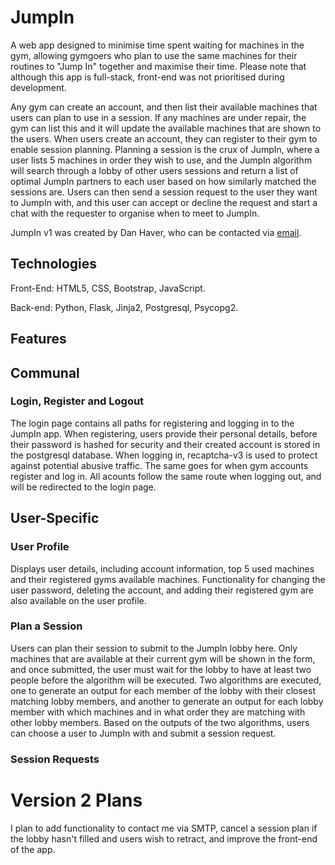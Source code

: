 # JumpIn
A web app designed to minimise time spent waiting for machines in the gym, allowing gymgoers who plan to use the same machines for their routines to "Jump In" together and maximise their time.
Please note that although this app is full-stack, front-end was not prioritised during development.

Any gym can create an account, and then list their available machines that users can plan to use in a session. If any machines are under repair, the gym can list this and it will update the available machines that are shown to the users.
When users create an account, they can register to their gym to enable session planning. Planning a session is the crux of JumpIn, where a user lists 5 machines in order they wish to use, and the JumpIn algorithm will search through a lobby of other users sessions and return a list of optimal JumpIn partners to each user based on how similarly matched the sessions are.
Users can then send a session request to the user they want to JumpIn with, and this user can accept or decline the request and start a chat with the requester to organise when to meet to JumpIn.

JumpIn v1 was created by Dan Haver, who can be contacted via [email](mailto:haverd08@gmail.com).

## Technologies
Front-End: HTML5, CSS, Bootstrap, JavaScript.

Back-end: Python, Flask, Jinja2, Postgresql, Psycopg2.

## Features

## Communal

### Login, Register and Logout
The login page contains all paths for registering and logging in to the JumpIn app. When registering, users provide their personal details, before their password is hashed for security and their created account is stored in the postgresql database.
When logging in, recaptcha-v3 is used to protect against potential abusive traffic. The same goes for when gym accounts register and log in. All acounts follow the same route when logging out, and will be redirected to the login page.

## User-Specific

### User Profile
Displays user details, including account information, top 5 used machines and their registered gyms available machines.
Functionality for changing the user password, deleting the account, and adding their registered gym are also available on the user profile.

### Plan a Session
Users can plan their session to submit to the JumpIn lobby here. Only machines that are available at their current gym will be shown in the form, and once submitted, the user must wait for the lobby to have at least two people before the algorithm will be executed.
Two algorithms are executed, one to generate an output for each member of the lobby with their closest matching lobby members, and another to generate an output for each lobby member with which machines and in what order they are matching with other lobby members.
Based on the outputs of the two algorithms, users can choose a user to JumpIn with and submit a session request.

### Session Requests




# Version 2 Plans
I plan to add functionality to contact me via SMTP, cancel a session plan if the lobby hasn't filled and users wish to retract, and improve the front-end of the app.


